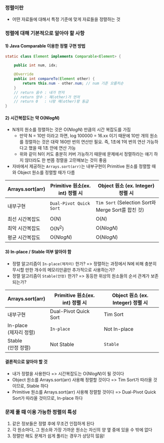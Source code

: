 
### 정렬이란
- 어떤 자료들에 대해서 특정 기준에 맞게 자료들을 정렬하는 것

### 정렬에 대해 기본적으로 알아야 할 사항
#### 1) Java Comparable 이용한 정렬 구현 방법
```java
static class Element implements Comparable<Element> {

	public int num, idx;

	@Override
	public int compareTo(Element other) {
		return this.num - other.num; // num 기준 오름차순
	}
	// return 음수 : 내가 먼저
	// return 양수 : 쟤(other)가 먼저
	// return 0   : 나랑 쟤(other)랑 동급
}
```

#### 2) 시간복잡도는 약 O($NlogN$)
- N개의 원소를 정렬하는 것은 O($NlogN$) 만큼의 시간 복잡도를 가짐
	- 만약 N = 10만 이라고 하면, log 100000 = 16.xx 이기 때문에 10만 개의 원소를 정렬하는 것은 대략 160만 번의 연산만 필요. 즉, 1초에 1억 번의 연산 가능하다고 했을 때 1초 안에 연산 가능
	- 위와 같이 N이 커도 충분히 커버 가능하기 때문에 문제에서 정렬하라는 얘기 하지 않더라도 한 번쯤 정렬을 고민해보는 것이 좋음
- 자바에서 제공하는 `Arrays.sort(arr)`는 내부구현이 Primitive 원소를 정렬할 때와 Object 원소를 정렬할 때가 다름

| Arrays.sort(arr) | Primitive 원소(ex. int) 정렬 시 | Object 원소 (ex. Integer) 정렬 시                  |
| ---------------- | -------------------------- | --------------------------------------------- |
| 내부구현             | `Dual-Pivot Quick Sort`    | `Tim Sort` (Selection Sort와 Merge Sort를 합친 것) |
| 최선 시간복잡도         | O($N$)                     | O($N$)                                        |
| 최악 시간복잡도         | O($N^2$)                   | O($NlogN$)                                    |
| 평균 시간복잡도         | O($NlogN$)                 | O($NlogN$)                                    |

#### 3) In-place / Stable 여부 알아야 함
- 정렬 알고리즘이 `In-place(제자리)` 한가?
	=> 정렬하는 과정에서 N에 비해 충분히 무시할 만한 개수의 메모리만큼만 추가적으로 사용하는가?
- 정렬 알고리즘이 `Stable(안정)` 한가?
	=> 동등한 위상의 원소들의 순서 관계가 보존되는가?

| Arrays.sort(arr)     | Primitive 원소(ex. int) 정렬 시 | Object 원소 (ex. Integer) 정렬 시 |
| -------------------- | -------------------------- | ---------------------------- |
| 내부구현                 | Dual-Pivot Quick Sort      | Tim Sort                     |
| In-place<br>(제자리 정렬) | `In-place`                 | Not In-place                 |
| Stable<br>(안정 정렬)    | Not Stable                 | `Stable`                     |

#### 결론적으로 알아야 할 것
- 내가 정렬을 사용한다
	=> 시간복잡도는 O($NlogN$)이 될 것이다
- Object 원소를 Arrays.sort(arr) 사용해 정렬할 것이다
	=> Tim Sort가 따라올 것이므로, Stable 하다
- Primitive 원소를 Arrays.sort(arr) 사용해 정렬할 것이다
	=> Dual-Pivot Quick Sort가 따라올 것이므로, In-place 하다 

### 문제 풀 때 이용 가능한 정렬의 특성
1. 같은 정보들은 정렬 후에 무조건 인접하게 된다
2. 각 원소마다, 그 원소와 가장 가까운 원소는 자신의 양 옆 중에 있을 수 밖에 없다
3. 정렬만 해도 문제가 쉽게 풀리는 경우가 상당히 많음!


